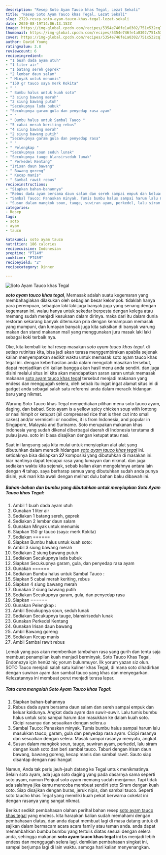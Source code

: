 ```yaml
---
description: "Resep Soto Ayam Tauco khas Tegal, Lezat Sekali"
title: "Resep Soto Ayam Tauco khas Tegal, Lezat Sekali"
slug: 2729-resep-soto-ayam-tauco-khas-tegal-lezat-sekali
date: 2020-08-19T14:06:13.152Z
image: https://img-global.cpcdn.com/recipes/5354e746fe1a0302/751x532cq70/soto-ayam-tauco-khas-tegal-foto-resep-utama.jpg
thumbnail: https://img-global.cpcdn.com/recipes/5354e746fe1a0302/751x532cq70/soto-ayam-tauco-khas-tegal-foto-resep-utama.jpg
cover: https://img-global.cpcdn.com/recipes/5354e746fe1a0302/751x532cq70/soto-ayam-tauco-khas-tegal-foto-resep-utama.jpg
author: David Young
ratingvalue: 3.8
reviewcount: 6
recipeingredient:
- "1 buah dada ayam utuh"
- "1 liter air"
- "1 batang sereh geprek"
- "2 lembar daun salam"
- " Minyak untuk menumis"
- "150 gr tauco saya merk Kokita"
- " "
- " Bumbu halus untuk kuah soto"
- "3 siung bawang merah"
- "2 siung bawang putuh"
- "Secukupnya lada bubuk"
- "Secukupnya garam gula dan penyedap rasa ayam"
- " "
- " Bumbu halus untuk Sambal Tauco "
- "5 cabai merah keriting rebus"
- "4 siung bawang merah"
- "2 siung bawang putih"
- "Secukupnya garam gula dan penyedap rasa"
- " "
- " Pelengkap "
- "Secukupnya soun seduh lunak"
- "Secukupnya tauge blansirseduh lunak"
- " Perkedel Kentang"
- "Irisan daun bawang"
- " Bawang goreng"
- " Kecap manis"
- " Sambal rawit rebus"
recipeinstructions:
- "Siapkan bahan-bahannya"
- "Rebus dada ayam bersama daun salam dan sereh sampai empuk dan keluar kaldunya. Angkat dada ayam dan suwir-suwir. Lalu tumis bumbu halus untuk soto sampai harum dan masukkan ke dalam kuah soto. Cicipi rasanya dan sesuaikan dengan selera.a"
- "Sambal Tauco: Panaskan minyak. Tumis bumbu halus sampai harum lalu masukkan tauco, garam, gula dan penyedap rasa ayam. Cicipi rasanya dan sesuaikan dengan selera. Masak sampai rasanya menyatu, angkat."
- "Susun dalam mangkok soun, tauge, suwiran ayam, perkedel, lalu siram dengan kuah soto dan beri sambal tauco. Taburi dengan irisan daun bawang, bawang goreng, kecap manis dan sambal rawit. Sauto siap disantap dengan nasi hangat"
categories:
- Resep
tags:
- soto
- ayam
- tauco

katakunci: soto ayam tauco 
nutrition: 186 calories
recipecuisine: Indonesian
preptime: "PT14M"
cooktime: "PT45M"
recipeyield: "2"
recipecategory: Dinner

---
```



![Soto Ayam Tauco khas Tegal](https://img-global.cpcdn.com/recipes/5354e746fe1a0302/751x532cq70/soto-ayam-tauco-khas-tegal-foto-resep-utama.jpg)

<b><i>soto ayam tauco khas tegal</i></b>, Memasak adalah suatu kegemaran yang membahagiakan dilakukan oleh sebagian besar kelompok. tidaklah hanya para perempuan, sebagian laki laki juga banyak juga yang senang dengan kegemaran ini. walau hanya untuk sekedar berpesta dengan kolega atau memang sudah menjadi kesukaan dalam dirinya. maka dari itu dalam dunia restoran sekarang banyak ditemukan pria dengan kemampuan memasak yang mumpuni, dan lumayan banyak juga kita saksikan di banyak warung makan dan stand makanan mall yang menggunakan juru masak laki laki sebagai koki terbaik nya.

Oke, kita kembali ke hal resep masakan <i>soto ayam tauco khas tegal</i>. di setiap rutinitas kita, bisa jadi akan terasa menggembirakan apabila sejenak kalian menyempatkan sedikit waktu untuk memasak soto ayam tauco khas tegal ini. dengan keberhasilan anda dalam mengolah masakan tersebut, dapat menjadikan diri kalian bangga akan hasil menu anda sendiri. dan juga disini melalui situs ini kita akan mendapatkan saran saran untuk memasak makanan <u>soto ayam tauco khas tegal</u> tersebut menjadi makanan yang endess dan menggugah selera, oleh sebab itu ingat ingat alamat situs ini di gadget anda sebagai salah satu referensi anda dalam meracik hidangan baru yang nikmat.

Warung Soto Tauco khas Tegal menyediakan pilihan menu soto tauco ayam, daging, dan babad. Soto ayam is a yellow spicy chicken soup with lontong or nasi himpit or ketupat (all compressed rice that is then cut into small cakes) and/or vermicelli or noodles, it is from Indonesia, and popular in Singapore, Malaysia and Suriname. Soto merupakan makanan khas indonesia yang sudah dikenal diberbagai daerah di Indonesia terutama di pulau jawa. soto ini biasa disajikan dengan ketupat atau nasi.


Saat ini langsung saja kita mulai untuk menyiapkan alat alat yang dibutuhkan dalam meracik hidangan <u><i>soto ayam tauco khas tegal</i></u> ini. setidaknya bisa disiapkan <b>27</b> komposisi yang dibutuhkan di masakan ini. biar nantinya dapat tercapai rasa yang lumayan dan nikmat. dan juga sediakan waktu kita sejenak, sebab kalian akan mengolahnya antara lain dengan <b>4</b> tahap. saya berharap semua yang dibutuhkan sudah anda punya disini, yuk mari kita awali dengan melihat dulu bahan baku dibawah ini.

<!--inarticleads1-->

##### Bahan-bahan dan bumbu yang dibutuhkan untuk menyiapkan Soto Ayam Tauco khas Tegal:

1. Ambil 1 buah dada ayam utuh
1. Gunakan 1 liter air
1. Sediakan 1 batang sereh, geprek
1. Sediakan 2 lembar daun salam
1. Gunakan  Minyak untuk menumis
1. Siapkan 150 gr tauco (saya: merk Kokita)
1. Sediakan  ======
1. Siapkan  Bumbu halus untuk kuah soto:
1. Ambil 3 siung bawang merah
1. Sediakan 2 siung bawang putuh
1. Sediakan Secukupnya lada bubuk
1. Siapkan Secukupnya garam, gula, dan penyedap rasa ayam
1. Gunakan  ======
1. Sediakan  Bumbu halus untuk Sambal Tauco :
1. Siapkan 5 cabai merah keriting, rebus
1. Siapkan 4 siung bawang merah
1. Gunakan 2 siung bawang putih
1. Sediakan Secukupnya garam, gula, dan penyedap rasa
1. Siapkan  ======
1. Gunakan  Pelengkap :
1. Ambil Secukupnya soun, seduh lunak
1. Sediakan Secukupnya tauge, blansir/seduh lunak
1. Gunakan  Perkedel Kentang
1. Gunakan Irisan daun bawang
1. Ambil  Bawang goreng
1. Sediakan  Kecap manis
1. Ambil  Sambal rawit rebus


Lemak yang pas akan memberikan tambahan rasa yang gurih dan tentu saja membuat penampilan kuah menjadi berminyak. Soto Tauco Khas Tegal, Endonezya için henüz hiç yorum bulunmuyor. İlk yorum yazan siz olun. SOTO Tauco menjadi salah satu kuliner khas Tegal, di mana soto dihadirkan dengan suwiran ayam dan sambal tauco yang khas dan menyegarkan. Kelezatannya ini membuat perut menjadi terasa lapar. 

<!--inarticleads2-->

##### Tata cara mengolah Soto Ayam Tauco khas Tegal:

1. Siapkan bahan-bahannya
1. Rebus dada ayam bersama daun salam dan sereh sampai empuk dan keluar kaldunya. Angkat dada ayam dan suwir-suwir. Lalu tumis bumbu halus untuk soto sampai harum dan masukkan ke dalam kuah soto. Cicipi rasanya dan sesuaikan dengan selera.a
1. Sambal Tauco: Panaskan minyak. Tumis bumbu halus sampai harum lalu masukkan tauco, garam, gula dan penyedap rasa ayam. Cicipi rasanya dan sesuaikan dengan selera. Masak sampai rasanya menyatu, angkat.
1. Susun dalam mangkok soun, tauge, suwiran ayam, perkedel, lalu siram dengan kuah soto dan beri sambal tauco. Taburi dengan irisan daun bawang, bawang goreng, kecap manis dan sambal rawit. Sauto siap disantap dengan nasi hangat


Namun, Anda tak perlu jauh-jauh datang ke Tegal untuk menikmatinya. Selain soto ayam, ada juga soto daging yang pada dasarnya sama seperti soto ayam, namun Penjual soto ayam memang sudah menjamur. Tapi tidak ada salahnya jika kamu mencoba membuat sendiri soto Siram dengan kuah coto. Siap disajikan dengan buras, jeruk nipis, dan sambal tauco. Seperti soto taucho khas Tegal yang memiliki kuah pekat berwarna cokelat ini dengan rasanya yang sangat nikmat. 

Berikut sedikit pembahasan olahan perihal bahan resep <u>soto ayam tauco khas tegal</u> yang endess. kita harapkan kalian sudah memahami dengan pembahasan diatas, dan anda dapat membuat lagi di masa datang untuk di sajikan dalam bermacam acara acara family atau teman anda. anda dapat menambahkan bumbu bumbu yang tertulis diatas sesuai dengan selera anda, sehingga makanan <b>soto ayam tauco khas tegal</b> ini bs menjadi lebih endess dan menggugah selera lagi. demikian pembahasan singkat ini, sampai berjumpa lagi di lain waktu. semoga hari kalian menyenangkan.
